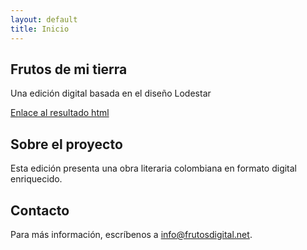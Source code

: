 ```yaml
---
layout: default
title: Inicio
---
```


<section id="hero">
  <h1>Frutos de mi tierra</h1>
  <p>Una edición digital basada en el diseño Lodestar</p>
  <p><a href="https://estebanaeiou.github.io/FrutosDigital/frutos.html">Enlace al resultado html</a></p>
</section>

<section id="about">
  <h2>Sobre el proyecto</h2>
  <p>Esta edición presenta una obra literaria colombiana en formato digital enriquecido.</p>
</section>

<section id="contact">
  <h2>Contacto</h2>
  <p>Para más información, escríbenos a <a href="mailto:info@frutosdigital.net">info@frutosdigital.net</a>.</p>
</section>
